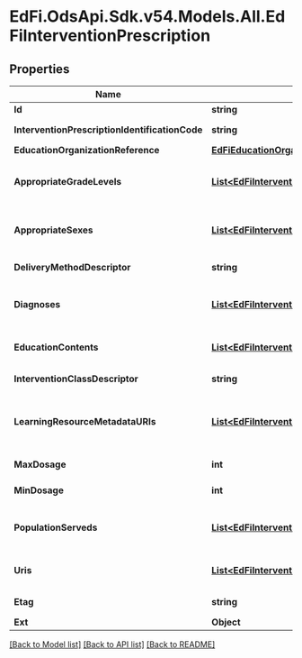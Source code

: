 # EdFi.OdsApi.Sdk.v54.Models.All.EdFiInterventionPrescription

## Properties

Name | Type | Description | Notes
------------ | ------------- | ------------- | -------------
**Id** | **string** |  | [optional] 
**InterventionPrescriptionIdentificationCode** | **string** | A unique number or alphanumeric code assigned to an intervention prescription. | 
**EducationOrganizationReference** | [**EdFiEducationOrganizationReference**](EdFiEducationOrganizationReference.md) |  | 
**AppropriateGradeLevels** | [**List&lt;EdFiInterventionPrescriptionAppropriateGradeLevel&gt;**](EdFiInterventionPrescriptionAppropriateGradeLevel.md) | An unordered collection of interventionPrescriptionAppropriateGradeLevels. Grade levels for the prescribed intervention. If omitted, considered generally applicable. | [optional] 
**AppropriateSexes** | [**List&lt;EdFiInterventionPrescriptionAppropriateSex&gt;**](EdFiInterventionPrescriptionAppropriateSex.md) | An unordered collection of interventionPrescriptionAppropriateSexes. Sexes for the InterventionPrescription. If omitted, considered generally applicable. | [optional] 
**DeliveryMethodDescriptor** | **string** | The way in which an intervention was implemented: individual, small group, whole class, or whole school. | 
**Diagnoses** | [**List&lt;EdFiInterventionPrescriptionDiagnosis&gt;**](EdFiInterventionPrescriptionDiagnosis.md) | An unordered collection of interventionPrescriptionDiagnoses. Targeted purpose of the InterventionPrescription (e.g., attendance issue, dropout risk). | [optional] 
**EducationContents** | [**List&lt;EdFiInterventionPrescriptionEducationContent&gt;**](EdFiInterventionPrescriptionEducationContent.md) | An unordered collection of interventionPrescriptionEducationContents. Relates the education content source to the education content. | [optional] 
**InterventionClassDescriptor** | **string** | The way in which an intervention is used: curriculum, supplement, or practice. | 
**LearningResourceMetadataURIs** | [**List&lt;EdFiInterventionPrescriptionLearningResourceMetadataURI&gt;**](EdFiInterventionPrescriptionLearningResourceMetadataURI.md) | An unordered collection of interventionPrescriptionLearningResourceMetadataURIs. The URI (typical a URL) pointing to the metadata entry in a LRMI metadata repository, which describes this content item. | [optional] 
**MaxDosage** | **int** | The maximum duration of time in minutes that is recommended for the intervention. | [optional] 
**MinDosage** | **int** | The minimum duration of time in minutes that is recommended for the intervention. | [optional] 
**PopulationServeds** | [**List&lt;EdFiInterventionPrescriptionPopulationServed&gt;**](EdFiInterventionPrescriptionPopulationServed.md) | An unordered collection of interventionPrescriptionPopulationServeds. A subset of students that are the focus of the InterventionPrescription. | [optional] 
**Uris** | [**List&lt;EdFiInterventionPrescriptionURI&gt;**](EdFiInterventionPrescriptionURI.md) | An unordered collection of interventionPrescriptionURIs. The URI (typical a URL) pointing to an education content item. | [optional] 
**Etag** | **string** | A unique system-generated value that identifies the version of the resource. | [optional] 
**Ext** | **Object** | Extensions to the InterventionPrescription entity. | [optional] 

[[Back to Model list]](../README.md#documentation-for-models) [[Back to API list]](../README.md#documentation-for-api-endpoints) [[Back to README]](../README.md)

